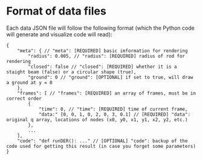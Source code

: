 Format of data files
====

Each data JSON file will follow the following format (which the Python code will generate and visualize code will read):

    {
        "meta": { // "meta": [REQUIRED] basic imformation for rendering
            "radius": 0.005, // "radius": [REQUIRED] radius of rod for rendering
            "closed": false // "closed": [REQUIRED] whether it is a staight beam (false) or a circular shape (true),
            "ground": 0 // "ground": [OPTIONAL] if set to true, will draw a ground at y = 0
        },
        "frames": [ // "frames": [REQUIRED] an array of frames, must be in correct order
            {
                "time": 0, // "time": [REQUIRED] time of current frame,
                "data:" [0, 0, 1, 0, 2, 0, 3, 0.1] // [REQUIRED] "data": original q array, locations of nodes (x0, y0, x1, y1, x2, y2, etc.)
            },
            ...
        ],
        "code": "def runDER(): ..." // [OPTIONAL] "code": backup of the code used for getting this result (in case you forget some parameters) 
    }